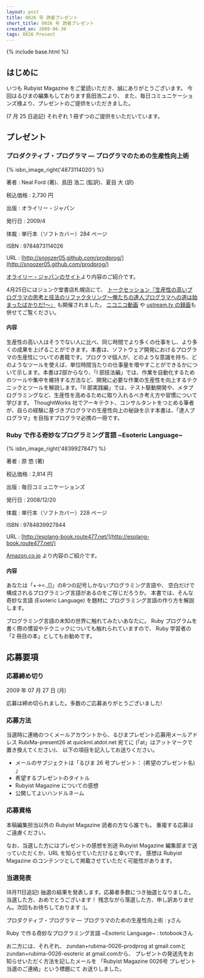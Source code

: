 ```yaml
---
layout: post
title: 0026 号 読者プレゼント
short_title: 0026 号 読者プレゼント
created_on: 2009-06-30
tags: 0026 Present
---
```

{% include base.html %}


## はじめに

いつも Rubyist Magazine をご愛読いただき、誠にありがとうございます。
今回はるびまの編集もしております島田浩二より、
また、毎日コミュニケーションズ様より、プレゼントのご提供をいただきました。

(7 月 25 日追記) それぞれ 1 冊ずつのご提供をいただいています。

## プレゼント

### プロダクティブ・プログラマ ― プログラマのための生産性向上術
{% isbn_image_right('4873114020') %}

著者
:  Neal Ford (著)、島田 浩二 (監訳)、夏目 大 (訳)

税込価格
:  2,730 円

出版
:  オライリー・ジャパン

発行日
:  2009/4

体裁
:  単行本（ソフトカバー）284 ページ

ISBN
:  9784873114026

URL
:  [http://snoozer05.github.com/prodprog/](http://snoozer05.github.com/prodprog/)

[オライリー・ジャパンのサイト](http://www.oreilly.co.jp/books/9784873114026/)より内容のご紹介です。

4月25日にはジュンク堂書店札幌店にて、
[トークセッション『生産性の高いプログラマの思考と技法のリファクタリング〜俺たちの達人プログラマへの道は始まったばかりだ!〜』](http://www.junkudo.co.jp/newevent/evtalk-sapporo.html)
も開催されました。
[ニコニコ動画](http://www.oreilly.co.jp/editors/archives/2009/04/productive-talksession-video.html)
や
[ustream.tv の録画](http://www.ustream.tv/recorded/1429209)も併せてご覧ください。

#### 内容

生産性の高い人はそうでない人に比べ、同じ時間でより多くの仕事をし、より多くの成果を上げることができます。本書は、ソフトウェア開発におけるプログラマの生産性についての書籍です。プログラマ個人が、どのような意識を持ち、どのようなツールを使えば、単位時間当たりの仕事量を増やすことができるかについて示します。本書は2部からなり、「I 部技法編」では、作業を自動化するためのツールや集中を維持する方法など、開発に必要な作業の生産性を向上するテクニックとツールを解説します。「II 部実践編」では、テスト駆動開発や、メタプログラミングなど、生産性を高めるために取り入れるべき考え方や習慣について学びます。 ThoughtWorks 社でアーキテクト、コンサルタントをつとめる筆者が、自らの経験に基づきプログラマの生産性向上の秘訣を示す本書は、「達人プログラマ」を目指すプログラマ必携の一冊です。 

### Ruby で作る奇妙なプログラミング言語 ~Esoteric Language~
{% isbn_image_right('4839927847') %}

著者
:  原 悠 (著)

税込価格
:  2,814 円

出版
:  毎日コミュニケーションズ

発行日
:  2008/12/20

体裁
:  単行本（ソフトカバー）228 ページ

ISBN
:  9784839927844

URL
:  [http://esolang-book.route477.net/](http://esolang-book.route477.net/)

[Amazon.co.jp](http://www.amazon.co.jp/dp/4839927847) より内容のご紹介です。

#### 内容

あなたは「+-&gt;&lt;.,[]」の8つの記号しかないプログラミング言語や、
空白だけで構成されるプログラミング言語があるのをご存じだろうか。
本書では、そんな奇妙な言語 (Esoteric Language) を題材に
プログラミング言語の作り方を解説します。

プログラミング言語の未知の世界に触れてみたいあなたに。
Ruby プログラムを書く際の慣習やテクニックについても触れられていますので、
Ruby 学習者の「2 冊目の本」としてもお勧めです。 

## 応募要項

### 応募締め切り

2009 年 07 月 27 日 (月)

応募は締め切られました。多数のご応募ありがとうございました!

### 応募方法

当選時に連絡のつくメールアカウントから、るびまプレゼント応募用メールアドレス
RubiMa-present26 at quickml.atdot.net 宛てに
(「at」はアットマークで置き換えてください)、
以下の項目を記入してお送りください。

* メールのサブジェクトは「るびま 26 号プレゼント： (希望のプレゼント名) 」
* 希望するプレゼントのタイトル
* Rubyist Magazine についての感想
* 公開してよいハンドルネーム


### 応募資格

本稿編集担当以外の Rubyist Magazine 読者の方なら誰でも。
重複する応募はご遠慮ください。

なお、当選した方にはプレゼントの感想を別途 Rubyist Magazine
編集部まで送っていただくか、URL を知らせていただけると幸いです。
感想は Rubyist Magazine のコンテンツとして掲載させていただく可能性があります。

### 当選発表

(8月11日追記)
抽選の結果を発表します。応募者多数につき抽選となりました。当選した方、おめでとうございます！ 残念ながら落選した方、申し訳ありません。次回もお待ちしております :)。

プロダクティブ・プログラマ ― プログラマのための生産性向上術
: yさん

Ruby で作る奇妙なプログラミング言語 ~Esoteric Language~
: totobookさん

お二方には、それぞれ、
zundan+rubima-0026-prodprog at gmail.comと
zundan+rubima-0026-esoteric at gmail.comから、
プレゼントの発送先をお知らせいただく方法を記したメールを
「Rubyist Magazine 0026号 プレゼント当選のご連絡」という標題にて
お送りしました。


